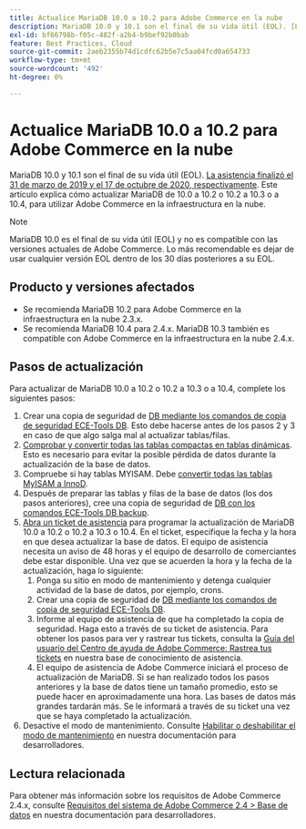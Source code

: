 ```yaml
---
title: Actualice MariaDB 10.0 a 10.2 para Adobe Commerce en la nube
description: MariaDB 10.0 y 10.1 son el final de su vida útil (EOL). [La asistencia finalizó el 31 de marzo de 2019 y el 17 de octubre de 2020, respectivamente](https://endoflife.date/mariadb). Este artículo explica cómo actualizar MariaDB de 10.0 a 10.2 o 10.2 a 10.3 o a 10.4, para utilizar Adobe Commerce en la infraestructura en la nube.
exl-id: bf66798b-f05c-482f-a2b4-b9bef92b0bab
feature: Best Practices, Cloud
source-git-commit: 2aeb2355b74d1cdfc62b5e7c5aa04fcd0a654733
workflow-type: tm+mt
source-wordcount: '492'
ht-degree: 0%

---
```


# Actualice MariaDB 10.0 a 10.2 para Adobe Commerce en la nube

MariaDB 10.0 y 10.1 son el final de su vida útil (EOL). [La asistencia finalizó el 31 de marzo de 2019 y el 17 de octubre de 2020, respectivamente](https://endoflife.date/mariadb). Este artículo explica cómo actualizar MariaDB de 10.0 a 10.2 o 10.2 a 10.3 o a 10.4, para utilizar Adobe Commerce en la infraestructura en la nube.

>[!NOTE]
>
>MariaDB 10.0 es el final de su vida útil (EOL) y no es compatible con las versiones actuales de Adobe Commerce. Lo más recomendable es dejar de usar cualquier versión EOL dentro de los 30 días posteriores a su EOL.

## Producto y versiones afectados

* Se recomienda MariaDB 10.2 para Adobe Commerce en la infraestructura en la nube 2.3.x.
* Se recomienda MariaDB 10.4 para 2.4.x. MariaDB 10.3 también es compatible con Adobe Commerce en la infraestructura en la nube 2.4.x.

## Pasos de actualización

Para actualizar de MariaDB 10.0 a 10.2 o 10.2 a 10.3 o a 10.4, complete los siguientes pasos:

1. Crear una copia de seguridad de [DB mediante los comandos de copia de seguridad ECE-Tools DB](https://experienceleague.adobe.com/en/docs/commerce-cloud-service/user-guide/develop/storage/snapshots). Esto debe hacerse antes de los pasos 2 y 3 en caso de que algo salga mal al actualizar tablas/filas.
1. [Comprobar y convertir todas las tablas compactas en tablas dinámicas](https://experienceleague.adobe.com/docs/commerce-operations/implementation-playbook/best-practices/maintenance/commerce-235-upgrade-prerequisites-mariadb.html). Esto es necesario para evitar la posible pérdida de datos durante la actualización de la base de datos.
1. Compruebe si hay tablas MYISAM. Debe [convertir todas las tablas MyISAM a InnoD](https://experienceleague.adobe.com/docs/commerce-operations/implementation-playbook/best-practices/planning/database-on-cloud.html).
1. Después de preparar las tablas y filas de la base de datos (los dos pasos anteriores), cree una copia de seguridad de [DB con los comandos ECE-Tools DB backup](https://experienceleague.adobe.com/en/docs/commerce-cloud-service/user-guide/develop/storage/snapshots).
1. [Abra un ticket de asistencia](/help/help-center-guide/help-center/magento-help-center-user-guide.md#submit-ticket) para programar la actualización de MariaDB 10.0 a 10.2 o 10.2 a 10.3 o 10.4. En el ticket, especifique la fecha y la hora en que desea actualizar la base de datos. El equipo de asistencia necesita un aviso de 48 horas y el equipo de desarrollo de comerciantes debe estar disponible. Una vez que se acuerden la hora y la fecha de la actualización, haga lo siguiente:
   1. Ponga su sitio en modo de mantenimiento y detenga cualquier actividad de la base de datos, por ejemplo, crons.
   1. Crear una copia de seguridad de [DB mediante los comandos de copia de seguridad ECE-Tools DB](https://experienceleague.adobe.com/en/docs/commerce-cloud-service/user-guide/develop/storage/snapshots).
   1. Informe al equipo de asistencia de que ha completado la copia de seguridad. Haga esto a través de su ticket de asistencia. Para obtener los pasos para ver y rastrear tus tickets, consulta la [Guía del usuario del Centro de ayuda de Adobe Commerce: Rastrea tus tickets](/help/help-center-guide/help-center/magento-help-center-user-guide.md#track-tickets) en nuestra base de conocimiento de asistencia.
   1. El equipo de asistencia de Adobe Commerce iniciará el proceso de actualización de MariaDB. Si se han realizado todos los pasos anteriores y la base de datos tiene un tamaño promedio, esto se puede hacer en aproximadamente una hora. Las bases de datos más grandes tardarán más. Se le informará a través de su ticket una vez que se haya completado la actualización.
1. Desactive el modo de mantenimiento. Consulte [Habilitar o deshabilitar el modo de mantenimiento](https://experienceleague.adobe.com/en/docs/commerce-operations/installation-guide/tutorials/maintenance-mode) en nuestra documentación para desarrolladores.

## Lectura relacionada

Para obtener más información sobre los requisitos de Adobe Commerce 2.4.x, consulte [Requisitos del sistema de Adobe Commerce 2.4 > Base de datos](https://experienceleague.adobe.com/en/docs/commerce-operations/installation-guide/system-requirements#database) en nuestra documentación para desarrolladores.
